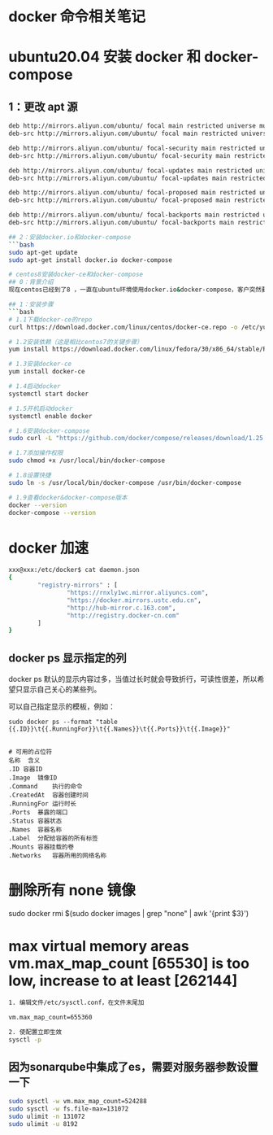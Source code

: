# docker 命令相关笔记

# ubuntu20.04 安装 docker 和 docker-compose

## 1：更改 apt 源

````bash
deb http://mirrors.aliyun.com/ubuntu/ focal main restricted universe multiverse
deb-src http://mirrors.aliyun.com/ubuntu/ focal main restricted universe multiverse

deb http://mirrors.aliyun.com/ubuntu/ focal-security main restricted universe multiverse
deb-src http://mirrors.aliyun.com/ubuntu/ focal-security main restricted universe multiverse

deb http://mirrors.aliyun.com/ubuntu/ focal-updates main restricted universe multiverse
deb-src http://mirrors.aliyun.com/ubuntu/ focal-updates main restricted universe multiverse

deb http://mirrors.aliyun.com/ubuntu/ focal-proposed main restricted universe multiverse
deb-src http://mirrors.aliyun.com/ubuntu/ focal-proposed main restricted universe multiverse

deb http://mirrors.aliyun.com/ubuntu/ focal-backports main restricted universe multiverse
deb-src http://mirrors.aliyun.com/ubuntu/ focal-backports main restricted universe multiverse

## 2：安装docker.io和docker-compose
```bash
sudo apt-get update
sudo apt-get install docker.io docker-compose

# centos8安装docker-ce和docker-compose
## 0：背景介绍
现在centos已经到了8 ，一直在ubuntu环境使用docker.io&docker-compose，客户突然要求使用centos8，尝试安装docker-ce&docker-compose，不料竟然还报了个错（缺少依赖），故及时记录一下，方便其他同学。

## 1：安装步骤
```bash
# 1.1下载docker-ce的repo
curl https://download.docker.com/linux/centos/docker-ce.repo -o /etc/yum.repos.d/docker-ce.repo

# 1.2安装依赖（这是相比centos7的关键步骤）
yum install https://download.docker.com/linux/fedora/30/x86_64/stable/Packages/containerd.io-1.2.6-3.3.fc30.x86_64.rpm

# 1.3安装docker-ce
yum install docker-ce

# 1.4启动docker
systemctl start docker

# 1.5开机启动docker
systemctl enable docker

# 1.6安装docker-compose
sudo curl -L "https://github.com/docker/compose/releases/download/1.25.5/docker-compose-$(uname -s)-$(uname -m)" -o /usr/local/bin/docker-compose

# 1.7添加操作权限
sudo chmod +x /usr/local/bin/docker-compose

# 1.8设置快捷
sudo ln -s /usr/local/bin/docker-compose /usr/bin/docker-compose

# 1.9查看docker&docker-compose版本
docker --version
docker-compose --version
````

# docker 加速

```bash
xxx@xxx:/etc/docker$ cat daemon.json
{
        "registry-mirrors" : [
                "https://rnxly1wc.mirror.aliyuncs.com",
                "https://docker.mirrors.ustc.edu.cn",
                "http://hub-mirror.c.163.com",
                "http://registry.docker-cn.com"
        ]
}
```

## docker ps 显示指定的列

docker ps 默认的显示内容过多，当值过长时就会导致折行，可读性很差，所以希望只显示自己关心的某些列。

可以自己指定显示的模板，例如：

```shell script
sudo docker ps --format "table {{.ID}}\t{{.RunningFor}}\t{{.Names}}\t{{.Ports}}\t{{.Image}}"


# 可用的占位符
名称	含义
.ID	容器ID
.Image	镜像ID
.Command	执行的命令
.CreatedAt	容器创建时间
.RunningFor	运行时长
.Ports	暴露的端口
.Status	容器状态
.Names	容器名称
.Label	分配给容器的所有标签
.Mounts	容器挂载的卷
.Networks	容器所用的网络名称
```

# 删除所有 none 镜像

sudo docker rmi $(sudo docker images | grep "none" | awk '{print $3}')


# max virtual memory areas vm.max_map_count [65530] is too low, increase to at least [262144]

```bash
1. 编辑文件/etc/sysctl.conf，在文件末尾加

vm.max_map_count=655360

2. 使配置立即生效
sysctl -p
```

## 因为sonarqube中集成了es，需要对服务器参数设置一下

```sh
sudo sysctl -w vm.max_map_count=524288
sudo sysctl -w fs.file-max=131072
sudo ulimit -n 131072
sudo ulimit -u 8192
```